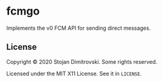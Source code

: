 # fcmgo

Implements the v0 FCM API for sending direct messages.

## License

Copyright &copy; 2020 Stojan Dimitrovski. Some rights reserved.

Licensed under the MIT X11 License. See it in `LICENSE`.
